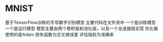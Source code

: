 # MNIST
基于TensorFlow训练的手写数字识别模型
主要代码在文件夹中
一个是训练模型
一个是运行模型
模型主要由两个卷积层和池化层，以及一个全连接层实现
优化器使用的是Adam
损失函数为交叉熵误差
评估指标为准确率
